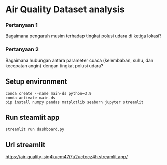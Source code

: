 # Air Quality Dataset analysis

### Pertanyaan 1
Bagaimana pengaruh musim terhadap tingkat polusi udara di ketiga lokasi?
### Pertanyaan 2
Bagaimana hubungan antara parameter cuaca (kelembaban, suhu, dan kecepatan angin) dengan tingkat polusi udara?

## Setup environment
```
conda create --name main-ds python=3.9
conda activate main-ds
pip install numpy pandas matplotlib seaborn jupyter streamlit
```

## Run steamlit app
```
streamlit run dashboard.py
```

## Url streamlit
https://air-quality-siq4kucm47i7u2uctocz4h.streamlit.app/

